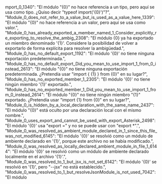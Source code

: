 mport_0_1340": "El módulo \"{0}\" no hace referencia a un tipo, pero aquí se usa como tipo. ¿Quiso decir \"typeof import('{0}')\"?",
  "Module_0_does_not_refer_to_a_value_but_is_used_as_a_value_here_1339": "El módulo \"{0}\" no hace referencia a un valor, pero aquí se usa como valor.",
  "Module_0_has_already_exported_a_member_named_1_Consider_explicitly_re_exporting_to_resolve_the_ambig_2308": "El módulo {0} ya ha exportado un miembro denominado '{1}'. Considere la posibilidad de volver a exportarlo de forma explícita para resolver la ambigüedad.",
  "Module_0_has_no_default_export_1192": "El módulo '{0}' no tiene ninguna exportación predeterminada.",
  "Module_0_has_no_default_export_Did_you_mean_to_use_import_1_from_0_instead_2613": "El módulo \"{0}\" no tiene ninguna exportación predeterminada. ¿Pretendía usar \"import { {1} } from {0}\" en su lugar?",
  "Module_0_has_no_exported_member_1_2305": "El módulo '{0}' no tiene ningún miembro '{1}' exportado.",
  "Module_0_has_no_exported_member_1_Did_you_mean_to_use_import_1_from_0_instead_2614": "El módulo \"{0}\" no tiene ningún miembro \"{1}\" exportado. ¿Pretendía usar \"import {1} from {0}\" en su lugar?",
  "Module_0_is_hidden_by_a_local_declaration_with_the_same_name_2437": "El módulo \"{0}\" está oculto por una declaración local con el mismo nombre.",
  "Module_0_uses_export_and_cannot_be_used_with_export_Asterisk_2498": "El módulo '{0}' usa \"export =\" y no se puede usar con \"export *\".",
  "Module_0_was_resolved_as_ambient_module_declared_in_1_since_this_file_was_not_modified_6145": "El módulo '{0}' se resolvió como un módulo de ambiente declarado en '{1}', porque este archivo no se había modificado.",
  "Module_0_was_resolved_as_locally_declared_ambient_module_in_file_1_6144": "El módulo '{0}' se resolvió como un módulo de ambiente declarado localmente en el archivo '{1}'.",
  "Module_0_was_resolved_to_1_but_jsx_is_not_set_6142": "El módulo '{0}' se resolvió en '{1}', pero \"--jsx\" no está establecido.",
  "Module_0_was_resolved_to_1_but_resolveJsonModule_is_not_used_7042": "El módulo 